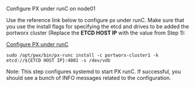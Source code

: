 Configure PX under runC on node01

Use the reference link below to configure px under runC. Make sure that you use the install flags for specifying the etcd and drives to be added the portworx cluster (Replace the **ETCD HOST IP** with the value from Step 1):

[Configure PX under runC](https://docs.portworx.com/install-with-other/docker/standalone/#step-2-configure-px-under-runc/)

`sudo /opt/pwx/bin/px-runc install -c portworx-cluster1 -k etcd://${ETCD HOST IP}:4001 -s /dev/vdb`

Note: This step configures systemd to start PX runC. If successful, you should see a bunch of INFO messages related to the configuration. 
